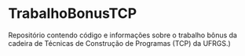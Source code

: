 # TrabalhoBonusTCP
Repositório contendo código e informações sobre o trabalho bônus da cadeira de Técnicas de Construção de Programas (TCP) da UFRGS.)
